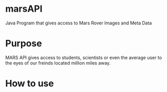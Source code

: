# marsAPI
Java Program that gives access to Mars Rover Images and Meta Data
<h1>Purpose</h1>
MARS API gives access to students, scientists or even the average user to the eyes of our freinds located million miles away.
<h1>How to use</h1>
